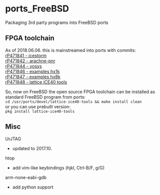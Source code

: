 # ports_FreeBSD
Packaging 3rd party programs into FreeBSD ports

## FPGA toolchain
As of 2018.06.06. this is mainstreamed into ports with commits:  
[rP471841 - icestorm](https://reviews.freebsd.org/rP471841)  
[rP471842 - arachne-pnr](https://reviews.freebsd.org/rP471842)  
[rP471844 - yosys](https://reviews.freebsd.org/rP471844)  
[rP471846 - examples hx1k](https://reviews.freebsd.org/rP471846)  
[rP471847 - examples hx8k](https://reviews.freebsd.org/rP471847)  
[rP471848 - lattice iCE40 tools](https://reviews.freebsd.org/rP471848)  

So, now on FreeBSD the open source FPGA toolchain can be installed as standard FreeBSD program from ports:  
``cd /usr/ports/devel/lattice-ice40-tools && make install clean``  
or you can use prebuilt version:  
``pkg install lattice-ice40-tools``  

## Misc
UrJTAG
- updated to 2017.10.

htop
- add vim-like keybindings (hjkl, Ctrl-B/F, g/G)

arm-none-eabi-gdb
- add python support

